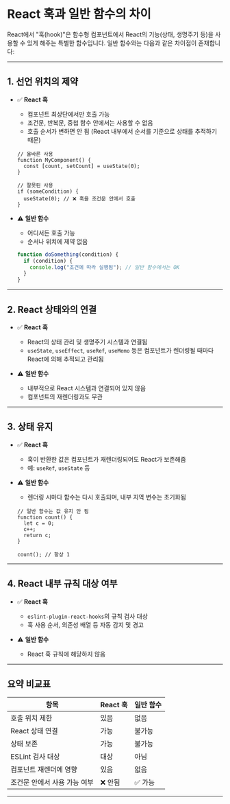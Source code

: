 # React 훅과 일반 함수의 차이

React에서 "훅(hook)"은 함수형 컴포넌트에서 React의 기능(상태, 생명주기 등)을 사용할 수 있게 해주는 특별한 함수입니다. 일반 함수와는 다음과 같은 차이점이 존재합니다:

---

## 1. 선언 위치의 제약

- ✅ **React 훅**
  - 컴포넌트 최상단에서만 호출 가능
  - 조건문, 반복문, 중첩 함수 안에서는 사용할 수 없음
  - 호출 순서가 변하면 안 됨 (React 내부에서 순서를 기준으로 상태를 추적하기 때문)

  ```tsx
  // 올바른 사용
  function MyComponent() {
    const [count, setCount] = useState(0);
  }

  // 잘못된 사용
  if (someCondition) {
    useState(0); // ❌ 훅을 조건문 안에서 호출
  }
  ```

- ⚠️ **일반 함수**
  - 어디서든 호출 가능
  - 순서나 위치에 제약 없음

  ```ts
  function doSomething(condition) {
    if (condition) {
      console.log("조건에 따라 실행됨"); // 일반 함수에서는 OK
    }
  }
  ```

---

## 2. React 상태와의 연결

- ✅ **React 훅**
  - React의 상태 관리 및 생명주기 시스템과 연결됨
  - `useState`, `useEffect`, `useRef`, `useMemo` 등은 컴포넌트가 렌더링될 때마다 React에 의해 추적되고 관리됨

- ⚠️ **일반 함수**
  - 내부적으로 React 시스템과 연결되어 있지 않음
  - 컴포넌트의 재렌더링과도 무관

---

## 3. 상태 유지

- ✅ **React 훅**
  - 훅이 반환한 값은 컴포넌트가 재렌더링되어도 React가 보존해줌
  - 예: `useRef`, `useState` 등

- ⚠️ **일반 함수**
  - 렌더링 시마다 함수는 다시 호출되며, 내부 지역 변수는 초기화됨

  ```tsx
  // 일반 함수는 값 유지 안 됨
  function count() {
    let c = 0;
    c++;
    return c;
  }

  count(); // 항상 1
  ```

---

## 4. React 내부 규칙 대상 여부

- ✅ **React 훅**
  - `eslint-plugin-react-hooks`의 규칙 검사 대상
  - 훅 사용 순서, 의존성 배열 등 자동 감지 및 경고

- ⚠️ **일반 함수**
  - React 훅 규칙에 해당하지 않음

---

## 요약 비교표

| 항목 | React 훅 | 일반 함수 |
|------|-----------|-------------|
| 호출 위치 제한 | 있음 | 없음 |
| React 상태 연결 | 가능 | 불가능 |
| 상태 보존 | 가능 | 불가능 |
| ESLint 검사 대상 | 대상 | 아님 |
| 컴포넌트 재렌더에 영향 | 있음 | 없음 |
| 조건문 안에서 사용 가능 여부 | ❌ 안됨 | ✅ 가능 |

---
